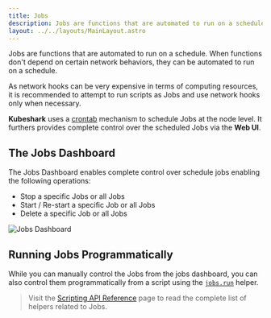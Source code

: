 ```yaml
---
title: Jobs
description: Jobs are functions that are automated to run on a schedule. When functions don't depend on certain network behaviors, they can be automated to run on a schedule. 
layout: ../../layouts/MainLayout.astro
---
```


Jobs are functions that are automated to run on a schedule. When functions don't depend on certain network behaviors, they can be automated to run on a schedule. 

As network hooks can be very expensive in terms of computing resources, it is recommended to attempt to run scripts as Jobs and use network hooks only when necessary.

**Kubeshark** uses a [crontab](https://crontab.guru/) mechanism to schedule Jobs at the node level. It furthers provides complete control over the scheduled Jobs via the **Web UI**.


## The Jobs Dashboard
The Jobs Dashboard enables complete control over schedule jobs enabling the following operations:
- Stop a specific Jobs or all Jobs
- Start / Re-start a specific Job or all Jobs
- Delete a specific Job or all Jobs

![Jobs Dashboard](/jobs-dashboard.png)

## Running Jobs Programmatically

While you can manually control the Jobs from the jobs dashboard, you can also control them programmatically from a script using the [`jobs.run`](/en/scripting_api_reference#jobsruntag-string) helper.

> Visit the [Scripting API Reference](/en/scripting_api_reference#jobs) page to read the complete list of helpers related to Jobs.
